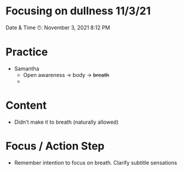 # Focusing on dullness 11/3/21

Date & Time ⏰: November 3, 2021 8:12 PM

# Practice

- Samantha
    - Open awareness → body → ~~breath~~
    - 

# Content

- Didn’t make it to breath (naturally allowed)

# Focus / Action Step

- Remember intention to focus on breath. Clarify subtitle sensations
